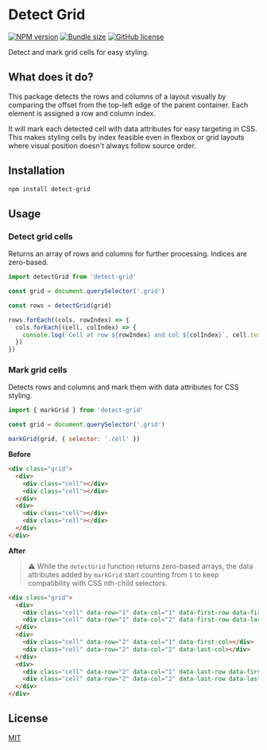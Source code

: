 # Detect Grid

[![NPM version](https://img.shields.io/npm/v/detect-grid)](https://www.npmjs.com/package/detect-grid)
[![Bundle size](https://img.shields.io/bundlephobia/minzip/detect-grid?label=size)](https://bundlephobia.com/result?p=detect-grid)
[![GitHub license](https://img.shields.io/github/license/daun/detect-grid)](./LICENSE)

Detect and mark grid cells for easy styling.

## What does it do?

This package detects the rows and columns of a layout visually by comparing the
offset from the top-left edge of the parent container. Each element is assigned
a row and column index.

It will mark each detected cell with data attributes for easy targeting in CSS.
This makes styling cells by index feasible even in flexbox or grid layouts where
visual position doesn't always follow source order.

## Installation

```bash
npm install detect-grid
```

## Usage

### Detect grid cells

Returns an array of rows and columns for further processing. Indices are zero-based.

```js
import detectGrid from 'detect-grid'

const grid = document.querySelector('.grid')

const rows = detectGrid(grid)

rows.forEach((cols, rowIndex) => {
  cols.forEach((cell, colIndex) => {
    console.log(`Cell at row ${rowIndex} and col ${colIndex}`, cell.textContent)
  })
})
```

### Mark grid cells

Detects rows and columns and mark them with data attributes for CSS styling.

```js
import { markGrid } from 'detect-grid'

const grid = document.querySelector('.grid')

markGrid(grid, { selector: '.cell' })
```

**Before**

```html
<div class="grid">
  <div>
    <div class="cell"></div>
    <div class="cell"></div>
  </div>
  <div>
    <div class="cell"></div>
    <div class="cell"></div>
  </div>
</div>
```

**After**

> :warning: While the `detectGrid` function returns zero-based arrays, the data
   attributes added by `markGrid` start counting from `1` to keep compatibility
   with CSS nth-child selectors.

```html
<div class="grid">
  <div>
    <div class="cell" data-row="1" data-col="1" data-first-row data-first-col></div>
    <div class="cell" data-row="1" data-col="2" data-first-row data-last-col></div>
  </div>
  <div>
    <div class="cell" data-row="2" data-col="1" data-first-col></div>
    <div class="cell" data-row="2" data-col="2" data-last-col></div>
  </div>
  <div>
    <div class="cell" data-row="2" data-col="1" data-last-row data-first-col></div>
    <div class="cell" data-row="2" data-col="2" data-last-row data-last-col></div>
  </div>
</div>
```

## License

[MIT](https://opensource.org/licenses/MIT)
